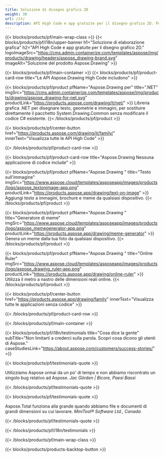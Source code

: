 ```yaml
---
title: Soluzione di disegno grafico 2D 
weight: 30
url: /it/
description: API High Code e app gratuite per il disegno grafico 2D. Possibilità di disegnare testo, linee, curve e figure, nonché di convertire immagini in diversi formati.
---
```


{{< blocks/products/pf/main-wrap-class >}}
{{< blocks/products/pf/i18n/upper-banner h1="Soluzione di elaborazione grafica" h2="API High Code e app gratuite per il disegno grafico 2D." logoImageSrc="https://cms.admin.containerize.com/templates/aspose/img/products/drawing/headers/aspose_drawing-brand.svg" imageAlt="Soluzione del prodotto Aspose.Drawing" >}}

{{< blocks/products/pf/main-container >}}
{{< blocks/products/pf/product-card-row title="Le API Aspose.Drawing High Code includono" >}}

{{< blocks/products/pf/product pfName="Aspose.Drawing per" title=".NET" imgSrc="https://cms.admin.containerize.com/templates/aspose/img/products/drawing/aspose_drawing-for-net.svg" productLink="https://products.aspose.com/drawing/it/net/" >}}
Libreria grafica .NET per disegnare testo, geometrie e immagini, per sostituire direttamente il pacchetto System.Drawing.Common senza modificare il codice C# esistente.
{{< /blocks/products/pf/product >}}

{{< blocks/products/pf/center-button href="https://products.aspose.com/drawing/it/family/" innerText="Visualizza tutte le API High Code" >}}

{{< /blocks/products/pf/product-card-row >}}

{{< blocks/products/pf/product-card-row title="Aspose.Drawing Nessuna applicazione di codice include" >}}

{{< blocks/products/pf/product pfName="Aspose.Drawing " title="Testo sull'immagine" imgSrc="https://www.aspose.cloud/templates/asposeapp/images/products/logo/aspose_textonimage-app.png" productLink="https://products.aspose.app/drawing/text-on-image" >}}
Aggiungi testo a immagini, brochure e meme da qualsiasi dispositivo.
{{< /blocks/products/pf/product >}}

{{< blocks/products/pf/product pfName="Aspose.Drawing " title="Generatore di meme" imgSrc="https://www.aspose.cloud/templates/asposeapp/images/products/logo/aspose_memegenerator-app.png" productLink="https://products.aspose.app/drawing/meme-generator" >}}
Genera un meme dalla tua foto da qualsiasi dispositivo.
{{< /blocks/products/pf/product >}}

{{< blocks/products/pf/product pfName="Aspose.Drawing " title="Online Ruler" imgSrc="https://www.aspose.cloud/templates/asposeapp/images/products/logo/aspose_drawing_ruler-app.png" productLink="https://products.aspose.app/drawing/online-ruler" >}}
Utilizza il metro a nastro delle dimensioni reali online.
{{< /blocks/products/pf/product >}}

{{< blocks/products/pf/center-button href="https://products.aspose.app/drawing/family" innerText="Visualizza tutte le applicazioni senza codice" >}}

{{< /blocks/products/pf/product-card-row >}}

{{< /blocks/products/pf/main-container >}}

{{< blocks/products/pf/i18n/testimonials title="Cosa dice la gente" subTitle="Non limitarti a crederci sulla parola. Scopri cosa dicono gli utenti di Aspose." caseStudiesLink="https://about.aspose.com/customers/success-stories/" >}}

{{< blocks/products/pf/testimonials-quote >}}
<p class="first">
 Utilizziamo Aspose ormai da un po' di tempo e non abbiamo riscontrato un singolo bug relativo ad Aspose.
 <em>
  Jac Görden | Bicore, Paesi Bassi
 </em>
</p>

{{< /blocks/products/pf/testimonials-quote >}}

{{< blocks/products/pf/testimonials-quote >}}
<p class="second">
 Aspose.Total funziona alla grande quando abbiamo file e documenti di grandi dimensioni su cui lavorare.
 <em>
  MiniTool® Software Ltd., Canada
 </em>
</p>

{{< /blocks/products/pf/testimonials-quote >}}

{{< /blocks/products/pf/i18n/testimonials >}}

{{< /blocks/products/pf/main-wrap-class >}}

{{< blocks/products/products-backtop-button >}}
